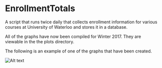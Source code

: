# EnrollmentTotals

A script that runs twice daily that collects enrollment information for various courses at University of Waterloo and stores it in a database.

All of the graphs have now been compiled for Winter 2017. They are viewable in the the plots directory.

The following is an example of one of the graphs that have been created.

![Alt text](/plots/cs240.jpg?raw=true "CS 240 Enrollment Totals")
